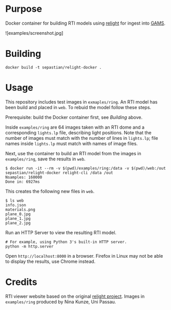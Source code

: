 # Purpose

Docker container for building RTI models using [relight](https://github.com/cnr-isti-vclab/relight) for ingest into [GAMS](https://gams.uni-graz.at/).

![examples/screenshot.jpg]

# Building

``` shell
docker build -t sepastian/relight-docker .
```

# Usage

This repository includes test images in `exmaples/ring`.
An RTI model has been build and placed in `web`.
To rebuid the model follow these steps.

Prerequisite: build the Docker container first, see _Building_ above.

Inside `examples/ring` are 64 images taken with an RTI dome and a corresponding `lights.lp` file, describing light positions.
Note that the number of images must match with the number of lines in `lights.lp`;
file names inside `lights.lp` must match with names of image files.

Next, use the container to build an RTI model from the images in `examples/ring`, save the results in `web`.

``` shell
$ docker run -it --rm -v $(pwd)/examples/ring:/data -v $(pwd)/web:/out sepastian/relight-docker relight-cli /data /out
Nsamples: 160000
Done in: 6927ms
```

This creates the following new files in `web`.

``` shell
$ ls web
info.json
materials.png
plane_0.jpg
plane_1.jpg
plane_2.jpg
```

Run an HTTP Server to view the resulting RTI model.

``` shell
# For example, using Python 3's built-in HTTP server.
python -m http.server
```

Open `http://localhost:8000` in a browser. Firefox in Linux may not be able to display the results, use Chrome instead.

# Credits

RTI viewer website based on the original [relight project](https://github.com/cnr-isti-vclab/relight).
Images in `examples/ring` produced by Nina Kunze, Uni Passau.

